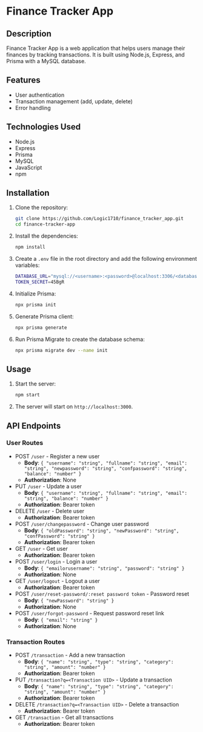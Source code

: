 # Finance Tracker App

## Description
Finance Tracker App is a web application that helps users manage their finances by tracking transactions. It is built using Node.js, Express, and Prisma with a MySQL database.

## Features
- User authentication
- Transaction management (add, update, delete)
- Error handling

## Technologies Used
- Node.js
- Express
- Prisma
- MySQL
- JavaScript
- npm

## Installation

1. Clone the repository:
   ```sh
   git clone https://github.com/Logic1710/finance_tracker_app.git
   cd finance-tracker-app
    ```
2. Install the dependencies:
    ```sh
    npm install
    ```
3. Create a `.env` file in the root directory and add the following environment variables:
    ```sh
    DATABASE_URL="mysql://<username>:<password>@localhost:3306/<database-name>?schema=public"
    TOKEN_SECRET=45BgR
    ```
4. Initialize Prisma:
    ```sh
    npx prisma init
    ```   
5. Generate Prisma client:
    ```sh
    npx prisma generate
    ```
6. Run Prisma Migrate to create the database schema:
    ```sh
    npx prisma migrate dev --name init
    ```
    
## Usage

1. Start the server:
    ```sh
    npm start
    ```
2. The server will start on `http://localhost:3000`.

## API Endpoints

### User Routes

- POST `/user` - Register a new user
   - **Body**: `{ "username": "string", "fullname": "string", "email": "string", "newpassword": "string", "confpassword": "string", "balance": "number" }`
   - **Authorization**: None
- PUT `/user` - Update a user
   - **Body**: `{ "username": "string", "fullname": "string", "email": "string", "balance": "number" }`
   - **Authorization**: Bearer token
- DELETE `/user` - Delete user
   - **Authorization**: Bearer token
- POST `/user/changepassword` - Change user password
   - **Body**: `{ "oldPassword": "string", "newPassword": "string", "confPassword": "string" }`
   - **Authorization**: Bearer token
- GET `/user` - Get user
   - **Authorization**: Bearer token
- POST `/user/login` - Login a user
   - **Body**: `{ "emailorusername": "string", "password": "string" }`
   - **Authorization**: None
- GET `/user/logout` - Logout a user
   - **Authorization**: Bearer token
- POST `/user/reset-password/:reset password token` - Password reset
   - **Body**: `{ "newPassword": "string" }`
   - **Authorization**: None
- POST `/user/forgot-password` - Request password reset link
   - **Body**: `{ "email": "string" }`
   - **Authorization**: None

### Transaction Routes

- POST `/transaction` - Add a new transaction
   - **Body**: `{ "name": "string", "type": "string", "category": "string", "amount": "number" }`
   - **Authorization**: Bearer token
- PUT `/transaction?q=<Transaction UID>` - Update a transaction
   - **Body**: `{ "name": "string", "type": "string", "category": "string", "amount": "number" }`
   - **Authorization**: Bearer token
- DELETE `/transaction?q=<Transaction UID>` - Delete a transaction
   - **Authorization**: Bearer token
- GET `/transaction` - Get all transactions
   - **Authorization**: Bearer token
   
   

